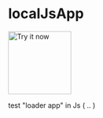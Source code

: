 
# localJsApp 
<!-- <a style="width: 216px; heigh: 58px;" target="_blank" href="http://somelink"><img style="margin-left: 200px;" alt="Try it now" src="https://raw.github.com/GoogleChrome/chrome-app-samples/master/tryitnowbutton_small.png" title="Click here to install this sample from the Chrome Web Store"></img></a> -->

<!-- R: oroginal image is 512 by 512 -->
<a target="_blank" href="http://somelink"><img height="100px" width="100px" style="width: 128px; height: 128px;" alt="Try it now" src="http://simpleicon.com/wp-content/uploads/cloud-download-2.png" title="Click here to install this sample from the Chrome Web Store"></img></a>

test "loader app" in Js ( .. )
